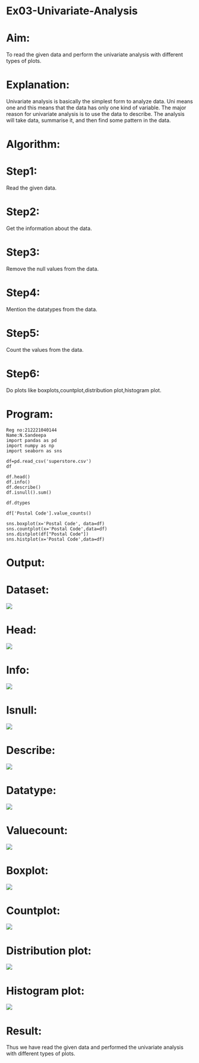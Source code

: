 # Ex03-Univariate-Analysis
# Aim:
To read the given data and perform the univariate analysis with different types of plots.
# Explanation:
Univariate analysis is basically the simplest form to analyze data. Uni means one and this means that the data has only one kind of variable. The major reason for univariate analysis is to use the data to describe. The analysis will take data, summarise it, and then find some pattern in the data.

# Algorithm:
# Step1:
Read the given data.

# Step2:
Get the information about the data.

# Step3:
Remove the null values from the data.

# Step4:
Mention the datatypes from the data.

# Step5:
Count the values from the data.

# Step6:
Do plots like boxplots,countplot,distribution plot,histogram plot.

# Program:
```
Reg no:212221040144
Name:N.Sandeepa
import pandas as pd
import numpy as np
import seaborn as sns

df=pd.read_csv('superstore.csv')
df

df.head()
df.info()
df.describe()
df.isnull().sum()

df.dtypes

df['Postal Code'].value_counts()

sns.boxplot(x='Postal Code', data=df)
sns.countplot(x='Postal Code',data=df)
sns.distplot(df["Postal Code"])
sns.histplot(x='Postal Code',data=df)
```
# Output:
# Dataset:
![](dset.png)
# Head:
![](h.png)
# Info:
![](i.png)
# Isnull:
![](n.png)
# Describe:
![](d.png)
# Datatype:
![](dtypes.png)
# Valuecount:
![](vc.png)
# Boxplot:
![](bp.png)
# Countplot:
![](cp.png)
# Distribution plot:
![](disp.png)
# Histogram plot:
![](hp.png)
# Result:
Thus we have read the given data and performed the univariate analysis with different types of plots.